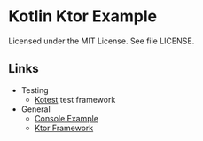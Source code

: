 # Kotlin Ktor Example

Licensed under the MIT License. See file LICENSE.

## Links

* Testing
  * [Kotest](https://kotest.io/) test framework
* General
  * [Console Example](https://github.com/mneiferbag/kotlin-console)
  * [Ktor Framework](https://ktor.io/)
